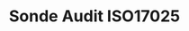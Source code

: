 ---
title: Sonde Audit ISO17025
publishDate: 2020-03-04 00:00:00
img: /assets/Projet audit.png
img_alt: Image couverture de projet
description: |
  
tags: 
  - Caractérisation de grandeur chimique-n°3
  - Déployer la métrologie et la démarche qualité-n°3
  - Rédaction technique
---